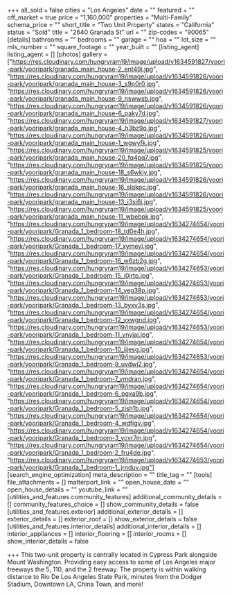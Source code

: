 +++
all_sold = false
cities = "Los Angeles"
date = ""
featured = ""
off_market = true
price = "1,160,000"
properties = "Multi-Family"
schema_price = ""
short_title = "Two Unit Property"
states = "California"
status = "Sold"
title = "2640 Granada St"
url = ""
zip-codes = "90065"
[details]
bathrooms = ""
bedrooms = ""
garage = ""
hoa = ""
lot_size = ""
mls_number = ""
square_footage = ""
year_built = ""
[listing_agent]
listing_agent = []
[photos]
gallery = ["https://res.cloudinary.com/hungryram19/image/upload/v1634591827/yoori-park/yooripark/granada_main_house-2_ent49i.jpg", "https://res.cloudinary.com/hungryram19/image/upload/v1634591826/yoori-park/yooripark/granada_main_house-3_s9p0r0.jpg", "https://res.cloudinary.com/hungryram19/image/upload/v1634591826/yoori-park/yooripark/granada_main_house-9_nswwsb.jpg", "https://res.cloudinary.com/hungryram19/image/upload/v1634591826/yoori-park/yooripark/granada_main_house-6_paky7d.jpg", "https://res.cloudinary.com/hungryram19/image/upload/v1634591827/yoori-park/yooripark/granada_main_house-4_h3bz9o.jpg", "https://res.cloudinary.com/hungryram19/image/upload/v1634591826/yoori-park/yooripark/granada_main_house-1_wgwyfk.jpg", "https://res.cloudinary.com/hungryram19/image/upload/v1634591825/yoori-park/yooripark/granada_main_house-20_fq4pq7.jpg", "https://res.cloudinary.com/hungryram19/image/upload/v1634591825/yoori-park/yooripark/granada_main_house-18_s6wkiy.jpg", "https://res.cloudinary.com/hungryram19/image/upload/v1634591826/yoori-park/yooripark/granada_main_house-16_slqkpc.jpg", "https://res.cloudinary.com/hungryram19/image/upload/v1634591826/yoori-park/yooripark/granada_main_house-13_i3si6i.jpg", "https://res.cloudinary.com/hungryram19/image/upload/v1634591825/yoori-park/yooripark/granada_main_house-11_wbebpk.jpg", "https://res.cloudinary.com/hungryram19/image/upload/v1634274654/yoori-park/yooripark/Granada_1_bedroom-18_td0e4h.jpg", "https://res.cloudinary.com/hungryram19/image/upload/v1634274654/yoori-park/yooripark/Granada_1_bedroom-17_xymeyl.jpg", "https://res.cloudinary.com/hungryram19/image/upload/v1634274654/yoori-park/yooripark/Granada_1_bedroom-16_w6zb2g.jpg", "https://res.cloudinary.com/hungryram19/image/upload/v1634274653/yoori-park/yooripark/Granada_1_bedroom-15_i0jrtp.jpg", "https://res.cloudinary.com/hungryram19/image/upload/v1634274653/yoori-park/yooripark/Granada_1_bedroom-14_yeg38p.jpg", "https://res.cloudinary.com/hungryram19/image/upload/v1634274653/yoori-park/yooripark/Granada_1_bedroom-13_byxv3s.jpg", "https://res.cloudinary.com/hungryram19/image/upload/v1634274654/yoori-park/yooripark/Granada_1_bedroom-12_vxwgnd.jpg", "https://res.cloudinary.com/hungryram19/image/upload/v1634274653/yoori-park/yooripark/Granada_1_bedroom-11_vnvjaj.jpg", "https://res.cloudinary.com/hungryram19/image/upload/v1634274654/yoori-park/yooripark/Granada_1_bedroom-10_ijjesg.jpg", "https://res.cloudinary.com/hungryram19/image/upload/v1634274653/yoori-park/yooripark/Granada_1_bedroom-9_uvdwj2.jpg", "https://res.cloudinary.com/hungryram19/image/upload/v1634274654/yoori-park/yooripark/Granada_1_bedroom-7_vmdran.jpg", "https://res.cloudinary.com/hungryram19/image/upload/v1634274654/yoori-park/yooripark/Granada_1_bedroom-6_pgxa9b.jpg", "https://res.cloudinary.com/hungryram19/image/upload/v1634274654/yoori-park/yooripark/Granada_1_bedroom-5_zish1b.jpg", "https://res.cloudinary.com/hungryram19/image/upload/v1634274654/yoori-park/yooripark/Granada_1_bedroom-4_wdfigv.jpg", "https://res.cloudinary.com/hungryram19/image/upload/v1634274654/yoori-park/yooripark/Granada_1_bedroom-3_ycvr7m.jpg", "https://res.cloudinary.com/hungryram19/image/upload/v1634274654/yoori-park/yooripark/Granada_1_bedroom-2_fru4de.jpg", "https://res.cloudinary.com/hungryram19/image/upload/v1634274653/yoori-park/yooripark/Granada_1_bedroom-1_jrnduv.jpg"]
[search_engine_optimization]
meta_description = ""
title_tag = ""
[tools]
file_attachments = []
matterport_link = ""
open_house_date = ""
open_house_details = ""
youtube_link = ""
[utilities_and_features.community_features]
additional_community_details = []
community_features_choice = []
show_community_details = false
[utilities_and_features.exterior]
additional_exterior_details = []
exterior_details = []
exterior_roof = []
show_exterior_details = false
[utilities_and_features.interior_details]
additional_interior_details = []
interior_appliances = []
interior_flooring = []
interior_rooms = []
show_interior_details = false

+++
This two-unit property is centrally located in Cypress Park alongside Mount Washington. Providing easy access to some of Los Angeles major freeways the 5, 110, and the 2 freeway. The property is within walking distance to Rio De Los Angeles State Park, minutes from the Dodger Stadium, Downtown LA, China Town, and more!